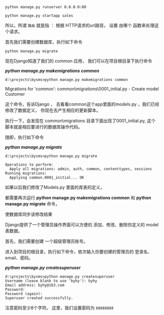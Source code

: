 ```
python manage.py runserver 0.0.0.0:80
```

```
python manage.py startapp sales
```

所以，所谓 `路由` 就是指 ： 根据 HTTP请求的url路径， 设置 由哪个 函数来处理这个请求。

首先我们需要创建数据库，执行如下命令

```
python manage.py migrate
```

现在Django知道了我们的 common 应用， 我们可以在项目根目录下执行命令

***python manage.py makemigrations common***

```
d:\projects\bysms>python manage.py makemigrations common
```

Migrations for 'common':
  common\migrations\0001_initial.py
    - Create model Customer

这个命令，告诉Django ， 去看看common这个app里面的models.py ，我们已经修改了数据定义， 你现在去产生相应的更新脚本。

执行一下，会发现在 common\migrations 目录下面出现了0001_initial.py, 这个脚本就是相应要进行的数据库操作代码。

随即，执行如下命令

***python manage.py migrate***

```
d:\projects\bysms>python manage.py migrate

Operations to perform:
  Apply all migrations: admin, auth, common, contenttypes, sessions
Running migrations:
  Applying common.0001_initial... OK
```

如果以后我们修改了Models.py 里面的库表的定义，

都需要再次运行 **python manage.py makemigrations common** 和 **python manage.py migrate** 命令，

使数据库同步该修改结果


Django提供了一个管理员操作界面可以方便的 添加、修改、删除你定义的 model 表数据。

首先，我们需要创建 一个超级管理员账号。

进入到项目的根目录，执行如下命令，依次输入你要创建的管理员的 登录名、email、密码。

***python manage.py createsuperuser***

```
d:\projects\bysms>python manage.py createsuperuser
Username (leave blank to use 'byhy'): byhy
Email address: byhy@163.com
Password:
Password (again):
Superuser created successfully.
```

注意密码至少8个字符。 这里，我们设置密码为 `88888888`
